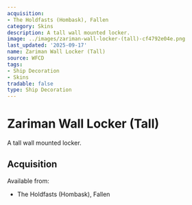 ```yaml
---
acquisition:
- The Holdfasts (Hombask), Fallen
category: Skins
description: A tall wall mounted locker.
image: ../images/zariman-wall-locker-(tall)-cf4792e04e.png
last_updated: '2025-09-17'
name: Zariman Wall Locker (Tall)
source: WFCD
tags:
- Ship Decoration
- Skins
tradable: false
type: Ship Decoration
---
```


# Zariman Wall Locker (Tall)

A tall wall mounted locker.

## Acquisition

Available from:
- The Holdfasts (Hombask), Fallen

